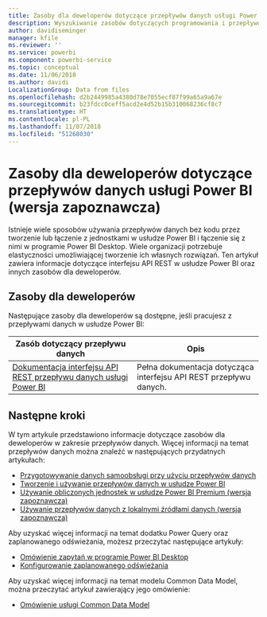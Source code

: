 ```yaml
---
title: Zasoby dla deweloperów dotyczące przepływów danych usługi Power BI (wersja zapoznawcza)
description: Wyszukiwanie zasobów dotyczących programowania i przepływów danych usługi Power BI
author: davidiseminger
manager: kfile
ms.reviewer: ''
ms.service: powerbi
ms.component: powerbi-service
ms.topic: conceptual
ms.date: 11/06/2018
ms.author: davidi
LocalizationGroup: Data from files
ms.openlocfilehash: d2b2449985a4380d78e7055ecf87f99a65a9a67e
ms.sourcegitcommit: b23fdcc0ceff5acd2e4d52b15b310068236cf8c7
ms.translationtype: HT
ms.contentlocale: pl-PL
ms.lasthandoff: 11/07/2018
ms.locfileid: "51268030"
---
```

# <a name="developer-resources-for-power-bi-dataflows-preview"></a>Zasoby dla deweloperów dotyczące przepływów danych usługi Power BI (wersja zapoznawcza)

Istnieje wiele sposobów używania przepływów danych bez kodu przez tworzenie lub łączenie z jednostkami w usłudze Power BI i łączenie się z nimi w programie Power BI Desktop. Wiele organizacji potrzebuje elastyczności umożliwiającej tworzenie ich własnych rozwiązań. Ten artykuł zawiera informacje dotyczące interfejsu API REST w usłudze Power BI oraz innych zasobów dla deweloperów.


## <a name="developer-resources"></a>Zasoby dla deweloperów

Następujące zasoby dla deweloperów są dostępne, jeśli pracujesz z przepływami danych w usłudze Power BI:


| Zasób dotyczący przepływu danych | Opis |
| --- | --- |
| [Dokumentacja interfejsu API REST przepływu danych usługi Power BI](http://download.microsoft.com/download/5/4/0/540DAA5B-6760-4BDF-A089-8C3DBA8BB4DD/Power%20BI%20dataflow%20REST%20API%20reference.docx)    | Pełna dokumentacja dotycząca interfejsu API REST przepływu danych.|


## <a name="next-steps"></a>Następne kroki

W tym artykule przedstawiono informacje dotyczące zasobów dla deweloperów w zakresie przepływów danych. Więcej informacji na temat przepływów danych można znaleźć w następujących przydatnych artykułach:

* [Przygotowywanie danych samoobsługi przy użyciu przepływów danych](service-dataflows-overview.md)
* [Tworzenie i używanie przepływów danych w usłudze Power BI](service-dataflows-create-use.md)
* [Używanie obliczonych jednostek w usłudze Power BI Premium (wersja zapoznawcza)](service-dataflows-computed-entities-premium.md)
* [Używanie przepływów danych z lokalnymi źródłami danych (wersja zapoznawcza)](service-dataflows-on-premises-gateways.md)

Aby uzyskać więcej informacji na temat dodatku Power Query oraz zaplanowanego odświeżania, możesz przeczytać następujące artykuły:
* [Omówienie zapytań w programie Power BI Desktop](desktop-query-overview.md)
* [Konfigurowanie zaplanowanego odświeżania](refresh-scheduled-refresh.md)

Aby uzyskać więcej informacji na temat modelu Common Data Model, można przeczytać artykuł zawierający jego omówienie:
* [Omówienie usługi Common Data Model](https://docs.microsoft.com/powerapps/common-data-model/overview)

